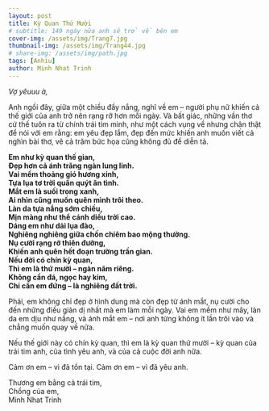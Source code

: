 ```yaml
---
layout: post
title: Kỳ Quan Thứ Mười
# subtitle: 149 ngày nữa anh sẽ trở về bên em
cover-img: /assets/img/Trang7.jpg
thumbnail-img: /assets/img/Trang44.jpg
# share-img: /assets/img/path.jpg
tags: [Anhiu]
author: Minh Nhat Trinh
---
```

*Vợ yêuuu à,*

Anh ngồi đây, giữa một chiều đầy nắng, nghĩ về em – người phụ nữ khiến cả thế giới của anh trở nên rạng rỡ hơn mỗi ngày. Và bất giác, những vần thơ cứ thế tuôn ra từ chính trái tim mình, như một cách vụng về nhưng chân thật để nói với em rằng: em yêu đẹp lắm, đẹp đến mức khiến anh muốn viết cả nghìn bài thơ, vẽ cả trăm bức họa cũng không đủ để diễn tả.

**Em như kỳ quan thế gian,  
Đẹp hơn cả ánh trăng ngàn lung linh.  
Vai mềm thoảng gió hương xinh,  
Tựa lụa tơ trời quấn quýt ân tình.  
Mắt em là suối trong xanh,  
Ai nhìn cũng muốn quên mình trôi theo.  
Làn da tựa nắng sớm chiều,  
Mịn màng như thể cánh diều trời cao.  
Dáng em như dải lụa đào,  
Nghiêng nghiêng giữa chốn chiêm bao mộng thường.  
Nụ cười rạng rỡ thiên đường,  
Khiến anh quên hết đoạn trường trần gian.  
Nếu đời có chín kỳ quan,  
Thì em là thứ mười – ngàn năm riêng.  
Không cần đá, ngọc hay kim,  
Chỉ cần em đứng – là nghiêng đất trời.**  

Phải, em không chỉ đẹp ở hình dung mà còn đẹp từ ánh mắt, nụ cười cho đến những điều giản dị nhất mà em làm mỗi ngày. Vai em mềm như mây, làn da em dịu như nắng, và ánh mắt em – nơi anh từng không ít lần trôi vào và chẳng muốn quay về nữa. 

Nếu thế giới này có chín kỳ quan, thì em là kỳ quan thứ mười – kỳ quan của trái tim anh, của tình yêu anh, và của cả cuộc đời anh nữa.

Cảm ơn em – vì đã tồn tại. Cảm ơn em – vì đã yêu anh.

Thương em bằng cả trái tim,  
Chồng của em,  
Minh Nhat Trinh